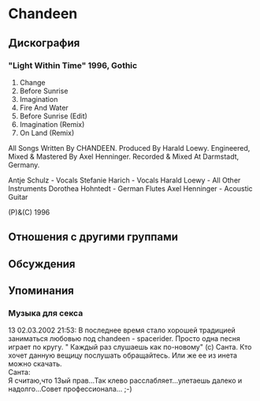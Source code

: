 # Chandeen



## Дискография

### "Light Within Time" 1996, Gothic

1. Change
2. Before Sunrise
3. Imagination
4. Fire And Water
5. Before Sunrise (Edit)
6. Imagination (Remix)
7. On Land (Remix)

All Songs Written By CHANDEEN.
Produced By Harald Loewy.
Engineered, Mixed & Mastered By Axel Henninger.
Recorded & Mixed At Darmstadt, Germany.

Antje Schulz - Vocals
Stefanie Harich - Vocals
Harald Loewy - All Other Instruments
Dorothea Hohntedt - German Flutes
Axel Henninger - Acoustic Guitar

(P)&(C) 1996


## Отношения с другими группами


## Обсуждения


## Упоминания

### Музыка  для секса

13 02.03.2002 21:53:
В последнее время стало хорошей традицией заниматься любовью под chandeen - spacerider. Просто одна песня играет по кругу. " Каждый раз слушаешь как по-новому" (с) Санта. Кто хочет данную вещицу послушать обращайтесь. Или же ее из инета можно скачать. <BR>Санта:<BR>Я считаю,что 13ый прав...Так клево расслабляет...улетаешь далеко и надолго...Совет профессионала... ;-)

